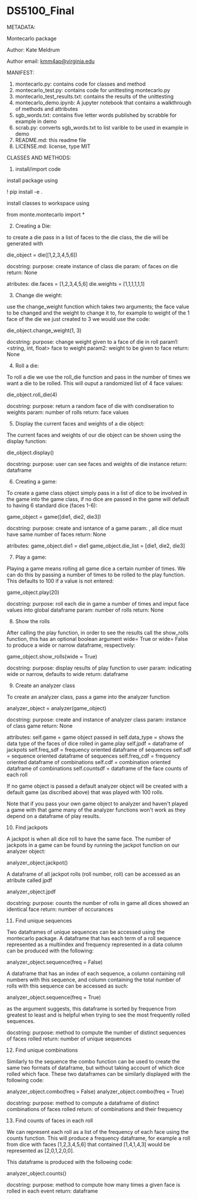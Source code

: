 # DS5100_Final

METADATA:

Montecarlo package

Author: Kate Meldrum

Author email: kmm4ap@virginia.edu

MANIFEST:
1) montecarlo.py: contains code for classes and method
2) montecarlo_test.py: contains code for unittesting montecarlo.py
3) montecarlo_test_results.txt: contains the results of the unittesting
4) montecarlo_demo.ipynb: A jupyter notebook that contains a walkthrough of methods and attributes
5) sgb_words.txt: contains five letter words published by scrabble for example in demo
6) scrab.py: converts sgb_words.txt to list varible to be used in example in demo
7) README.md: this readme file
8) LICENSE.md: license, type MIT


CLASSES AND METHODS: 

1) install/import code

install package using 

! pip install -e .

install classes to workspace using

from monte.montecarlo import *

2) Creating a Die:

to create a die pass in a list of faces to the die class, the die will be generated with 

die_object = die([1,2,3,4,5,6])

docstring: 
        purpose: create instance of class die
        param: <array> of faces on die
        return: None

atributes:
        die.faces = [1,2,3,4,5,6]
        die.weights = [1,1,1,1,1,1] 


3) Change die weight:

use the change_weight function which takes two arguments; the face value to be changed and the weight to change it to, for example to weight of the 1 face of the die we just created to 3 we would use the code: 

die_object.change_weight(1, 3)
    
docstring:
        purpose: change weight given to a face of die in roll
        param1: <string, int, float> face to weight
        param2: <int or float> weight to be given to face 
        return: None

4) Roll a die: 

To roll a die we use the roll_die function and pass in the number of times we want a die to be rolled. This will ouput a randomized list of 4 face values:

die_object.roll_die(4)
    
docstring: 
        purpose: return a random face of die with condiseration to weights
        param: <int >number of rolls 
        return: <list> face values

5) Display the current faces and weights of a die object:

The current faces and weights of our die object can be shown using the display function:

die_object.display()
    
docstring:
        purpose: user can see faces and weights of die instance
        return: dataframe

6) Creating a game:

To create a game class object simply pass in a list of dice to be involved in the game into the game class, if no dice are passed in the game will default to having 6 standard dice (faces 1-6):

game_object = game([die1, die2, die3])
    
docstring: 
        purpose: create and isntance of a game
        param: <list of class die> , all dice must have same number of faces
        return: None

atributes:
        game_object.die1 = die1
        game_object.die_list = [die1, die2, die3]

7) Play a game:

Playing a game means rolling all game dice a certain number of times. We can do this by passing a number of times to be rolled to the play function. This defaults to 100 if a value is not entered:

game_object.play(20)
    
docstring:
        purpose: roll each die in game a number of times and imput face values into global dataframe
        param: <int> number of rolls
        return: None

8) Show the rolls

After calling the play function, in order to see the results call the show_rolls function, this has an optional boolean argument wide= True or wide= False to produce a wide or narrow dataframe, respectively:

game_object.show_rolls(wide = True)
    
docstring:
        purpose: display results of play function to user
        param: <bool> indicating wide or narrow, defaults to wide
        return: dataframe 

9) Create an analyzer class

To create an analyzer class, pass a game into the analyzer function

analyzer_object = analyzer(game_object)
    
docstring:
        purpose: create and instance of analyzer class
        param: instance of class game
        return: None
    
attributes:
        self.game = game object passed in
        self.data_type = shows the data type of the faces of dice rolled in game.play
        self.jpdf = dataframe of jackpots
        self.freq_sdf = frequency oriented dataframe of sequences
        self.sdf = sequence oriented dataframe of sequences
        self.freq_cdf = frequency oriented dataframe of combinations
        self.cdf = combination oriented dataframe of combinations
        self.countsdf = dataframe of the face counts of each roll
        
    

If no game object is passed a default analyzer object will be created with a default game (as discribed above) that was played with 100 rolls. 

Note that if you pass your own game object to analyzer and haven't played a game with that game many of the analyzer functions won't work as they depend on a dataframe of play results. 

10) Find jackpots

A jackpot is when all dice roll to have the same face. The number of jackpots in a game can be found by running the jackpot function on our analyzer object: 

analyzer_object.jackpot()

A dataframe of all jackpot rolls (roll number, roll) can be accessed as an atribute called jpdf

analyzer_object.jpdf

docstring:
        purpose: counts the number of rolls in game all dices showed an identical face
        return: <int> number of occurances

11) Find unique sequences

Two dataframes of unique sequences can be accessed using the montecarlo package. A dataframe that has each term of a roll sequence represented as a multiindex and frequency represented in a data column can be produced with the following:

analyzer_object.sequence(freq = False)

A dataframe that has an index of each sequence, a column containing roll numbers with this sequence, and column containing the total number of rolls with this sequence can be accessed as such:

analyzer_object.sequence(freq = True)

as the argument suggests, this dataframe is sorted by frequence from greatest to least and is helpful when trying to see the most frequently rolled sequences. 
    
docstring:
        purpose: method to compute the number of distinct sequences of faces rolled
        return: <int> number of unique sequences

12) Find unique combinations

Similarly to the sequence the combo function can be used to create the same two formats of dataframe, but without taking account of which dice rolled which face. These two dataframes can be similarly displayed with the following code:

analyzer_object.combo(freq = False)
analyzer_object.combo(freq = True)

docstring:
        purpose: method to compute a dataframe of distinct combinations of faces rolled
        return: <df> of combinations and their frequency

13) Find counts of faces in each roll

We can represent each roll as a list of the frequency of each face using the counts function. This will produce a frequency dataframe, for example a roll from dice with faces [1,2,3,4,5,6] that contained [1,4,1,4,3] would be represented as [2,0,1,2,0,0].

This dataframe is produced with the following code:

analyzer_object.counts()
    
docstring:
        purpose: method to compute how many times a given face is rolled in each event
        return: dataframe
